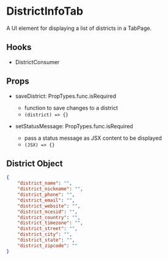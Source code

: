 # DistrictInfoTab

A UI element for displaying a list of districts in a TabPage.

## Hooks

-   DistrictConsumer

## Props

-   saveDistrict: PropTypes.func.isRequired

    -   function to save changes to a district
    -   `(district) => {}`

-   setStatusMessage: PropTypes.func.isRequired
    -   pass a status message as JSX content to be displayed
    -   `(JSX) => {}`

## District Object

```json
{
    "district_name": "",
    "district_nickname": "",
    "district_phone": "",
    "district_email": "",
    "district_website": "",
    "district_ncesid": "",
    "district_country": "",
    "district_timezone": "",
    "district_street": "",
    "district_city": "",
    "district_state": "",
    "district_zipcode": ""
}
```

